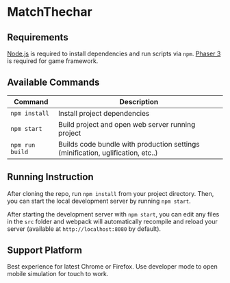 # MatchThechar

## Requirements

[Node.js](https://nodejs.org) is required to install dependencies and run scripts via `npm`.
[Phaser 3](https://phaser.io/phaser3) is required for game framework.

## Available Commands

| Command | Description |
|---------|-------------|
| `npm install` | Install project dependencies |
| `npm start` | Build project and open web server running project |
| `npm run build` | Builds code bundle with production settings (minification, uglification, etc..) |

## Running Instruction

After cloning the repo, run `npm install` from your project directory. Then, you can start the local development
server by running `npm start`.


After starting the development server with `npm start`, you can edit any files in the `src` folder
and webpack will automatically recompile and reload your server (available at `http://localhost:8080`
by default).

## Support Platform

Best experience for latest Chrome or Firefox. Use developer mode to open mobile simulation for touch to work.

